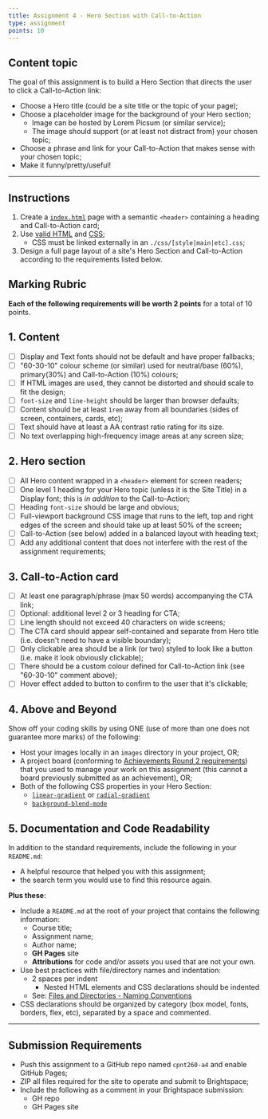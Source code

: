 ```yaml
---
title: Assignment 4 - Hero Section with Call-to-Action
type: assignment
points: 10
---
```


## Content topic
The goal of this assignment is to build a Hero Section that directs the user to click a Call-to-Action link:
- Choose a Hero title (could be a site title or the topic of your page);
- Choose a placeholder image for the background of your Hero section;
    - Image can be hosted by Lorem Picsum (or similar service);
    - The image should support (or at least not distract from) your chosen topic;
- Choose a phrase and link for your Call-to-Action that makes sense with your chosen topic;
- Make it funny/pretty/useful!

---

## Instructions
1. Create a [`index.html`](https://gist.github.com/acidtone/6871979b4f4b04375edb6312dcdba5b7) page with a semantic `<header>` containing a heading and Call-to-Action card;
2. Use [valid HTML](https://validator.w3.org/) and [CSS](https://jigsaw.w3.org/css-validator/);
    - CSS must be linked externally in an `./css/[style|main|etc].css`;
3. Design a full page layout of a site's Hero Section and Call-to-Action according to the requirements listed below.

## Marking Rubric
**Each of the following requirements will be worth 2 points** for a total of 10 points.

## 1. Content
- [ ] Display and Text fonts should not be default and have proper fallbacks;
- [ ] "60-30-10" colour scheme (or similar) used for neutral/base (60%), primary(30%) and Call-to-Action (10%) colours;
- [ ] If HTML images are used, they cannot be distorted and should scale to fit the design;
- [ ] `font-size` and `line-height` should be larger than browser defaults;
- [ ] Content should be at least `1rem` away from all boundaries (sides of screen, containers, cards, etc);
- [ ] Text should have at least a AA contrast ratio rating for its size.
- [ ] No text overlapping high-frequency image areas at any screen size;

## 2. Hero section
- [ ] All Hero content wrapped in a `<header>` element for screen readers;
- [ ] One level 1 heading for your Hero topic (unless it is the Site Title) in a Display font; this is _in addition_ to the Call-to-Action;
- [ ] Heading `font-size` should be large and obvious;
- [ ] Full-viewport background CSS image that runs to the left, top and right edges of the screen and should take up at least 50% of the screen;
- [ ] Call-to-Action (see below) added in a balanced layout with heading text;
- [ ] Add any additional content that does not interfere with the rest of the assignment requirements;

## 3. Call-to-Action card
- [ ] At least one paragraph/phrase (max 50 words) accompanying the CTA link;
- [ ] Optional: additional level 2 or 3 heading for CTA;
- [ ] Line length should not exceed 40 characters on wide screens;
- [ ] The CTA card should appear self-contained and separate from Hero title (i.e. doesn't need to have a visible boundary);
- [ ] Only clickable area should be a link (or two) styled to look like a button (i.e. make it look obviously clickable);
- [ ] There should be a custom colour defined for Call-to-Action link (see "60-30-10" comment above);
- [ ] Hover effect added to button to confirm to the user that it's clickable;

## 4. Above and Beyond
Show off your coding skills by using ONE (use of more than one does not guarantee more marks) of the following:
- Host your images locally in an `images` directory in your project, OR;
- A project board (conforming to [Achievements Round 2 requirements](https://sait-wbdv-f22.netlify.app/courses/cpnt-260/assessments/achievements-2#project-board)) that you used to manage your work on this assignment (this cannot a board previously submitted as an achievement), OR;
- Both of the following CSS properties in your Hero Section:
    - [`linear-gradient`](https://developer.mozilla.org/en-US/docs/Web/CSS/gradient/linear-gradient) or [`radial-gradient`](https://developer.mozilla.org/en-US/docs/Web/CSS/gradient/radial-gradient)
    - [`background-blend-mode`](https://developer.mozilla.org/en-US/docs/Web/CSS/background-blend-mode)

## 5. Documentation and Code Readability
In addition to the standard requirements, include the following in your `README.md`:
- A helpful resource that helped you with this assignment;
- the search term you would use to find this resource again.

**Plus these**:
- Include a `README.md` at the root of your project that contains the following information:
  - Course title;
  - Assignment name;
  - Author name;
  - **GH Pages** site
  - **Attributions** for code and/or assets you used that are not your own.
- Use best practices with file/directory names and indentation:
  - 2 spaces per indent
    - Nested HTML elements and CSS declarations should be indented
  - See: [Files and Directories - Naming Conventions](https://gist.github.com/acidtone/d77059ec1851eff266339a3df70f6984)
- CSS declarations should be organized by category (box model, fonts, borders, flex, etc), separated by a space and commented.

---

## Submission Requirements
- Push this assignment to a GitHub repo named `cpnt260-a4` and enable GitHub Pages;
- ZIP all files required for the site to operate and submit to Brightspace;
- Include the following as a comment in your Brightspace submission:
  - GH repo
  - GH Pages site

